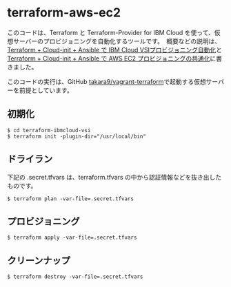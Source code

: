 # terraform-aws-ec2

このコードは、Terraform と Terraform-Provider for IBM Cloud を使って、仮想サーバーのプロビジョニングを自動化するツールです。　概要などの説明は、[Terraform + Cloud-init + Ansible で IBM Cloud VSIプロビジョニング自動化](https://qiita.com/MahoTakara/items/0b23d9bca3edcfe0081c)と[Terraform + Cloud-init + Ansible で AWS EC2 プロビジョニングの共通化](https://qiita.com/MahoTakara/items/17b3ac66a55d4d8b02d7)に書きました。

このコードの実行は、GitHub [takara9/vagrant-terraform](https://github.com/takara9/vagrant-terraform)で起動する仮想サーバーを前提としています。




## 初期化

~~~
$ cd terraform-ibmcloud-vsi
$ terraform init -plugin-dir="/usr/local/bin" 
~~~


## ドライラン

下記の .secret.tfvars は、terraform.tfvars の中から認証情報などを抜き出したものです。

~~~
$ terraform plan -var-file=.secret.tfvars
~~~


## プロビジョニング

~~~
$ terraform apply -var-file=.secret.tfvars
~~~


## クリーンナップ

~~~
$ terraform destroy -var-file=.secret.tfvars
~~~
